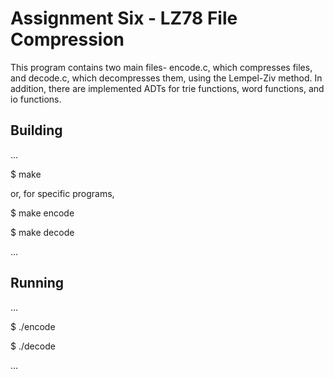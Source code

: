 # Assignment Six - LZ78 File Compression

This program contains two main files- encode.c, which compresses files, and decode.c, which decompresses them, using the Lempel-Ziv method. In addition, there are implemented ADTs for trie functions, word functions, and io functions.

## Building

...

$ make 

or, for specific programs, 

$ make encode

$ make decode

...

## Running

...

$ ./encode

$ ./decode

...
